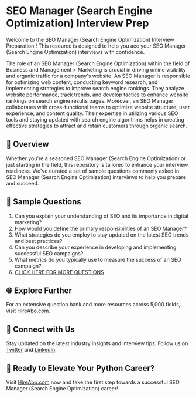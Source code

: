 # SEO Manager (Search Engine Optimization) Interview Prep

Welcome to the SEO Manager (Search Engine Optimization) Interview Preparation ! This resource is designed to help you ace your SEO Manager (Search Engine Optimization) interviews with confidence.

The role of an SEO Manager (Search Engine Optimization) within the field of Business and Management > Marketing is crucial in driving online visibility and organic traffic for a company's website. An SEO Manager is responsible for optimizing web content, conducting keyword research, and implementing strategies to improve search engine rankings. They analyze website performance, track trends, and develop tactics to enhance website rankings on search engine results pages. Moreover, an SEO Manager collaborates with cross-functional teams to optimize website structure, user experience, and content quality. Their expertise in utilizing various SEO tools and staying updated with search engine algorithms helps in creating effective strategies to attract and retain customers through organic search.

## 🚀 Overview

Whether you're a seasoned SEO Manager (Search Engine Optimization) or just starting in the field, this repository is tailored to enhance your interview readiness. We've curated a set of sample questions commonly asked in SEO Manager (Search Engine Optimization) interviews to help you prepare and succeed.

## 📝 Sample Questions

1. Can you explain your understanding of SEO and its importance in digital marketing?
2. How would you define the primary responsibilities of an SEO Manager?
3. What strategies do you employ to stay updated on the latest SEO trends and best practices?
4. Can you describe your experience in developing and implementing successful SEO campaigns?
5. What metrics do you typically use to measure the success of an SEO campaign?
6. [CLICK HERE FOR MORE QUESTIONS](https://hireabo.com/job/1_0_8/SEO%20Manager%20Search%20Engine%20Optimization)

## 🌐 Explore Further

For an extensive question bank and more resources across 5,000 fields, visit [HireAbo.com](https://www.hireabo.com).

## 📱 Connect with Us

Stay updated on the latest industry insights and interview tips. Follow us on [Twitter](https://twitter.com/hireabo) and [LinkedIn](https://www.linkedin.com/in/hire-abo-3609972a8/).

## 🚀 Ready to Elevate Your Python Career?

Visit [HireAbo.com](https://www.hireabo.com) now and take the first step towards a successful SEO Manager (Search Engine Optimization) career!